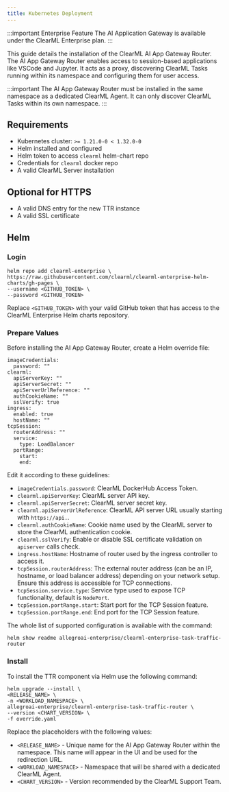 ```yaml
---
title: Kubernetes Deployment
---
```


:::important Enterprise Feature
The AI Application Gateway is available under the ClearML Enterprise plan.
:::

This guide details the installation of the ClearML AI App Gateway Router.
The AI App Gateway Router enables access to session-based applications like VSCode and Jupyter.
It acts as a proxy, discovering ClearML Tasks running within its namespace and configuring them for user access.

:::important 
The AI App Gateway Router must be installed in the same namespace as a dedicated ClearML Agent.
It can only discover ClearML Tasks within its own namespace.
:::


## Requirements

* Kubernetes cluster: `>= 1.21.0-0 < 1.32.0-0`  
* Helm installed and configured  
* Helm token to access `clearml` helm-chart repo  
* Credentials for `clearml` docker repo
* A valid ClearML Server installation

## Optional for HTTPS

* A valid DNS entry for the new TTR instance  
* A valid SSL certificate

## Helm

### Login

```
helm repo add clearml-enterprise \
https://raw.githubusercontent.com/clearml/clearml-enterprise-helm-charts/gh-pages \
--username <GITHUB_TOKEN> \
--password <GITHUB_TOKEN>
```

Replace `<GITHUB_TOKEN>` with your valid GitHub token that has access to the ClearML Enterprise Helm charts repository.

### Prepare Values

Before installing the AI App Gateway Router, create a Helm override file:

```
imageCredentials:
  password: ""
clearml:
  apiServerKey: ""
  apiServerSecret: ""
  apiServerUrlReference: ""
  authCookieName: ""
  sslVerify: true
ingress:
  enabled: true
  hostName: ""
tcpSession:
  routerAddress: ""
  service:
    type: LoadBalancer
  portRange:
    start: 
    end:
```

Edit it according to these guidelines:

* `imageCredentials.password`: ClearML DockerHub Access Token.
* `clearml.apiServerKey`: ClearML server API key.  
* `clearml.apiServerSecret`: ClearML server secret key.  
* `clearml.apiServerUrlReference`: ClearML API server URL usually starting with `https://api.`.  
* `clearml.authCookieName`: Cookie name used by the ClearML server to store the ClearML authentication cookie.
* `clearml.sslVerify`: Enable or disable SSL certificate validation on `apiserver` calls check.  
* `ingress.hostName`: Hostname of router used by the ingress controller to access it.  
* `tcpSession.routerAddress`: The external router address (can be an IP, hostname, or load balancer address) depending on your network setup. Ensure this address is accessible for TCP connections.
* `tcpSession.service.type`: Service type used to expose TCP functionality, default is `NodePort`.
* `tcpSession.portRange.start`: Start port for the TCP Session feature.  
* `tcpSession.portRange.end`: End port for the TCP Session feature.


The whole list of supported configuration is available with the command:

```
helm show readme allegroai-enterprise/clearml-enterprise-task-traffic-router
```

### Install

To install the TTR component via Helm use the following command:

```
helm upgrade --install \
<RELEASE_NAME> \
-n <WORKLOAD_NAMESPACE> \
allegroai-enterprise/clearml-enterprise-task-traffic-router \
--version <CHART_VERSION> \
-f override.yaml
```

Replace the placeholders with the following values:

* `<RELEASE_NAME>` - Unique name for the AI App Gateway Router within the namespace. This name will appear in the UI and be used for the redirection URL.
* `<WORKLOAD_NAMESPACE>` - Namespace that will be shared with a dedicated ClearML Agent.
* `<CHART_VERSION>` - Version recommended by the ClearML Support Team.
